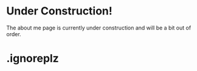 # Under Construction!

The about me page is currently under construction and will be a bit out of order. 

# .ignoreplz
